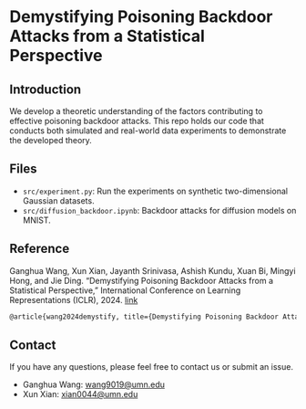# Demystifying Poisoning Backdoor Attacks from a Statistical Perspective 

## Introduction

We develop a theoretic understanding of the factors contributing to effective poisoning backdoor attacks. This repo holds our code that conducts both simulated and real-world data experiments to demonstrate the developed theory.

## Files

- `src/experiment.py`: Run the experiments on synthetic two-dimensional Gaussian datasets.
- `src/diffusion_backdoor.ipynb`: Backdoor attacks for diffusion models on MNIST.

  
## Reference
Ganghua Wang, Xun Xian, Jayanth Srinivasa, Ashish Kundu, Xuan Bi, Mingyi Hong, and Jie Ding. “Demystifying Poisoning Backdoor Attacks from a Statistical Perspective,” International Conference on Learning Representations (ICLR), 2024. [link](https://openreview.net/pdf?id=BPHcEpGvF8)

```bash
@article{wang2024demystify, title={Demystifying Poisoning Backdoor Attacks from a Statistical Perspective}, author={Wang, Ganghua and Xian, Xun and Srinivasa, Jayanth and Kundu, Ashish and Bi, Xuan and Hong, Mingyi and Ding, Jie}, journal={Proc. ICLR}, year={2024} }
```

## Contact

If you have any questions, please feel free to contact us or submit an issue.

- Ganghua Wang: wang9019@umn.edu
- Xun Xian: xian0044@umn.edu
